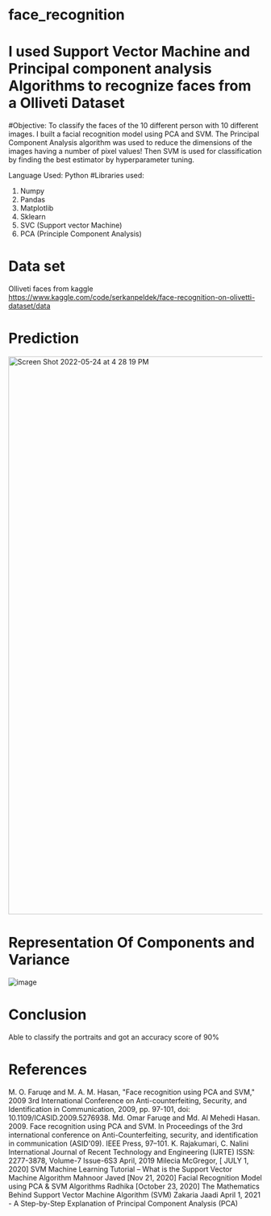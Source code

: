 # face_recognition

# I used Support Vector Machine and Principal component analysis Algorithms to recognize faces from a Olliveti Dataset

#Objective: To classify the faces of the 10 different person  with 10 different images. I built a facial recognition model using PCA and SVM.
The Principal Component Analysis algorithm was used to reduce the dimensions of the images having a number of pixel values!
Then SVM is used for classification by finding the best estimator by hyperparameter tuning.

Language Used: Python
#Libraries used:
1. Numpy
2. Pandas
3. Matplotlib
4. Sklearn
5. SVC (Support vector Machine)
6. PCA (Principle Component Analysis)

# Data set 
Olliveti faces from kaggle
https://www.kaggle.com/code/serkanpeldek/face-recognition-on-olivetti-dataset/data

# Prediction
<img width="1107" alt="Screen Shot 2022-05-24 at 4 28 19 PM" src="https://user-images.githubusercontent.com/82234491/170148084-6eadd81e-0539-4472-af4b-c349f5a571d5.png">


# Representation Of Components and Variance
![image](https://user-images.githubusercontent.com/82234491/170148011-a11183be-c858-404e-adbb-25822236d6a6.png)


# Conclusion
Able to classify the portraits and got an accuracy score of 90%

# References
M. O. Faruqe and M. A. M. Hasan, "Face recognition using PCA and SVM," 2009 3rd International Conference on
Anti-counterfeiting, Security, and Identification in Communication, 2009, pp. 97-101, doi: 10.1109/ICASID.2009.5276938.
Md. Omar Faruqe and Md. Al Mehedi Hasan. 2009. Face recognition using PCA and SVM. In Proceedings of the 3rd
international conference on Anti-Counterfeiting, security, and identification in communication (ASID'09). IEEE Press,
97–101.
K. Rajakumari, C. Nalini International Journal of Recent Technology and Engineering (IJRTE) ISSN: 2277-3878,
Volume-7 Issue-6S3 April, 2019
Milecia McGregor, [ JULY 1, 2020] SVM Machine Learning Tutorial – What is the Support Vector Machine Algorithm
Mahnoor Javed [Nov 21, 2020] Facial Recognition Model using PCA & SVM Algorithms
Radhika [October 23, 2020] The Mathematics Behind Support Vector Machine Algorithm (SVM)
Zakaria Jaadi April 1, 2021 - A Step-by-Step Explanation of Principal Component Analysis (PCA)
